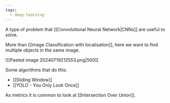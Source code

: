 ```yaml
---
tags:
  - deep-learning
---
```

A type of problem that [[Convolutional Neural Network|CNNs]] are useful to solve.

More than [[Image Classification with localisation]], here we want to find multiple objects in the same image.

![[Pasted image 20240719212553.png|500]]

Some algorithms that do this:
- [[Sliding Window]]
- [[YOLO - You Only Look Once]]

As metrics it is common to look at [[Intersection Over Union]].
